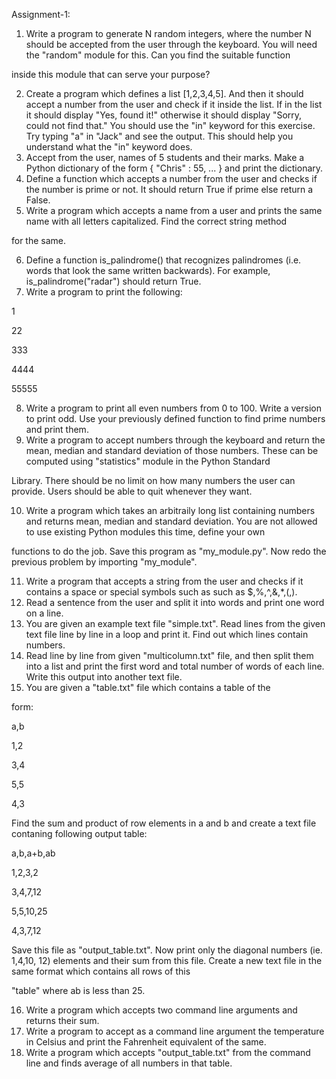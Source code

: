 Assignment-1:

1) Write a program to generate N random integers, where the number N should be accepted from the user through the keyboard. You will need the "random" module for this. Can you find the suitable function

inside this module that can serve your purpose?

2) Create a program which defines a list [1,2,3,4,5]. And then it should accept a number from the user and check if it inside the list. If in the list it should display "Yes, found it!" otherwise it should display "Sorry, could not find that." You should use the "in" keyword for this exercise. Try typing "a" in "Jack" and see the output. This should help you understand what the "in" keyword does.
3) Accept from the user, names of 5 students and their marks. Make a Python dictionary of the form { "Chris" : 55, ... } and print the dictionary.
4) Define a function which accepts a number from the user and checks if the number is prime or not. It should return True if prime else return a False.
5) Write a program which accepts a name from a user and prints the same name with all letters capitalized. Find the correct string method

for the same.

6) Define a function is_palindrome() that recognizes palindromes (i.e. words that look the same written backwards). For example, is_palindrome("radar") should return True.
7) Write a program to print the following:

1

22

333

4444

55555

8) Write a program to print all even numbers from 0 to 100. Write a version to print odd. Use your previously defined function to find prime numbers and print them.
9) Write a program to accept numbers through the keyboard and return the mean, median and standard deviation of those numbers. These can be computed using "statistics" module in the Python Standard

Library. There should be no limit on how many numbers the user can provide. Users should be able to quit whenever they want.

10) Write a program which takes an arbitraily long list containing numbers and returns mean, median and standard deviation. You are not allowed to use existing Python modules this time, define your own

functions to do the job. Save this program as "my_module.py". Now redo the previous problem by importing "my_module".

11) Write a program that accepts a string from the user and checks if it contains a space or special symbols such as such as $,%,^,&,*,(,).
12) Read a sentence from the user and split it into words and print one word on a line.
13) You are given an example text file "simple.txt". Read lines from the given text file line by line in a loop and print it. Find out which lines contain numbers.
14) Read line by line from given "multicolumn.txt" file, and then split them into a list and print the first word and total number of words of each line. Write this output into another text file.
15) You are given a "table.txt" file which contains a table of the

form:

a,b

1,2

3,4

5,5

4,3

Find the sum and product of row elements in a and b and create a text file contaning following output table:

a,b,a+b,ab

1,2,3,2

3,4,7,12

5,5,10,25

4,3,7,12

Save this file as "output_table.txt". Now print only the diagonal numbers (ie. 1,4,10, 12) elements and their sum from this file. Create a new text file in the same format which contains all rows of this

"table" where ab is less than 25.

16) Write a program which accepts two command line arguments and returns their sum.
17) Write a program to accept as a command line argument the temperature in Celsius and print the Fahrenheit equivalent of the same.
18) Write a program which accepts "output_table.txt" from the command line and finds average of all numbers in that table.
